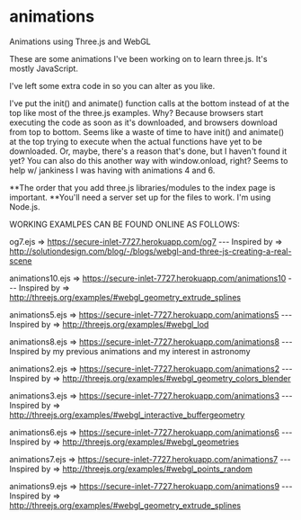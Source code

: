 # animations
Animations using Three.js and WebGL

These are some animations I've been working on to learn three.js.  It's mostly JavaScript.  

I've left some extra code in so you can alter as you like.

I've put the init() and animate() function calls at the bottom instead of at the top like most of the three.js examples.  Why?  Because browsers start executing the code as soon as it's downloaded, and browsers download from top to bottom.  Seems like a waste of time to have init() and animate() at the top trying to execute when the actual functions have yet to be downloaded.  Or, maybe, there's a reason that's done, but I haven't found it yet? You can also do this another way with window.onload, right?  Seems to help w/ jankiness I was having with animations 4 and 6.  

**The order that you add three.js libraries/modules to the index page is important.
**You'll need a server set up for the files to work.  I'm using Node.js.



WORKING EXAMLPES CAN BE FOUND ONLINE AS FOLLOWS:

og7.ejs   =>  https://secure-inlet-7727.herokuapp.com/og7 
		--- Inspired by =>  http://solutiondesign.com/blog/-/blogs/webgl-and-three-js-creating-a-real-scene
		
animations10.ejs   =>  https://secure-inlet-7727.herokuapp.com/animations10
				  --- Inspired by =>  http://threejs.org/examples/#webgl_geometry_extrude_splines
				  
animations5.ejs   =>  https://secure-inlet-7727.herokuapp.com/animations5
				  --- Inspired by =>  http://threejs.org/examples/#webgl_lod

animations8.ejs   =>  https://secure-inlet-7727.herokuapp.com/animations8 
				  --- Inspired by my previous animations and my interest in astronomy

animations2.ejs   =>  https://secure-inlet-7727.herokuapp.com/animations2 
				  --- Inspired by =>  http://threejs.org/examples/#webgl_geometry_colors_blender
                  
animations3.ejs   =>  https://secure-inlet-7727.herokuapp.com/animations3
				  --- Inspired by =>  http://threejs.org/examples/#webgl_interactive_buffergeometry
                                    
animations6.ejs   =>  https://secure-inlet-7727.herokuapp.com/animations6
				  --- Inspired by =>  http://threejs.org/examples/#webgl_geometries
				  
animations7.ejs   =>  https://secure-inlet-7727.herokuapp.com/animations7
				  --- Inspired by =>  http://threejs.org/examples/#webgl_points_random
				  
animations9.ejs   =>  https://secure-inlet-7727.herokuapp.com/animations9
				  --- Inspired by =>  http://threejs.org/examples/#webgl_geometry_extrude_splines


